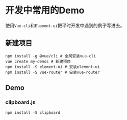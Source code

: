 # 开发中常用的Demo

使用`Vue-cli`和`Element-ui`把平时开发中遇到的例子写进去。

## 新建项目

```shell
npm install -g @vue/cli # 全局安装vue-cli
vue create my-demos # 新建项目
npm install -S element-ui # 安装element-ui
npm install -S vue-router # 安装vue-router
```

## Demo

### clipboard.js

```shell
npm install -S clipboard
```